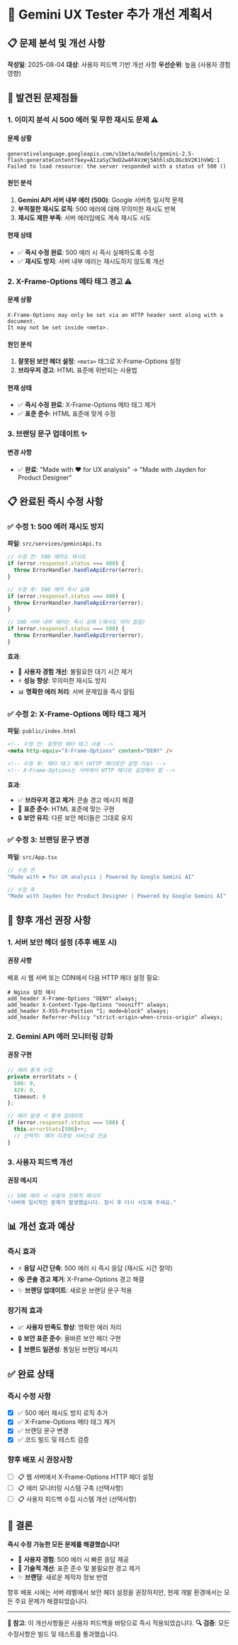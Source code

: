 # 🔧 Gemini UX Tester 추가 개선 계획서

## 📋 문제 분석 및 개선 사항

**작성일**: 2025-08-04
**대상**: 사용자 피드백 기반 개선 사항
**우선순위**: 높음 (사용자 경험 영향)

## 🚨 발견된 문제점들

### 1. 이미지 분석 시 500 에러 및 무한 재시도 문제 ⚠️

#### 문제 상황
```
generativelanguage.googleapis.com/v1beta/models/gemini-2.5-flash:generateContent?key=AIzaSyC9eD2w4FAVzWj5AhhlsDLOGcbV2K1hVWQ:1  
Failed to load resource: the server responded with a status of 500 ()
```

#### 원인 분석
1. **Gemini API 서버 내부 에러 (500)**: Google 서버측 일시적 문제
2. **부적절한 재시도 로직**: 500 에러에 대해 무의미한 재시도 반복
3. **재시도 제한 부족**: 서버 에러임에도 계속 재시도 시도

#### 현재 상태
- ✅ **즉시 수정 완료**: 500 에러 시 즉시 실패하도록 수정
- ✅ **재시도 방지**: 서버 내부 에러는 재시도하지 않도록 개선

### 2. X-Frame-Options 메타 태그 경고 ⚠️

#### 문제 상황
```
X-Frame-Options may only be set via an HTTP header sent along with a document. 
It may not be set inside <meta>.
```

#### 원인 분석
1. **잘못된 보안 헤더 설정**: `<meta>` 태그로 X-Frame-Options 설정
2. **브라우저 경고**: HTML 표준에 위반되는 사용법

#### 현재 상태
- ✅ **즉시 수정 완료**: X-Frame-Options 메타 태그 제거
- ✅ **표준 준수**: HTML 표준에 맞게 수정

### 3. 브랜딩 문구 업데이트 ✨

#### 변경 사항
- ✅ **완료**: "Made with ❤️ for UX analysis" → "Made with Jayden for Product Designer"

## 📋 완료된 즉시 수정 사항

### ✅ 수정 1: 500 에러 재시도 방지

**파일**: `src/services/geminiApi.ts`

```typescript
// 수정 전: 500 에러도 재시도
if (error.response?.status === 400) {
  throw ErrorHandler.handleApiError(error);
}

// 수정 후: 500 에러 즉시 실패
if (error.response?.status === 400) {
  throw ErrorHandler.handleApiError(error);
}

// 500 서버 내부 에러는 즉시 실패 (재시도 의미 없음)
if (error.response?.status === 500) {
  throw ErrorHandler.handleApiError(error);
}
```

**효과**:
- 🚀 **사용자 경험 개선**: 불필요한 대기 시간 제거
- ⚡ **성능 향상**: 무의미한 재시도 방지
- 📊 **명확한 에러 처리**: 서버 문제임을 즉시 알림

### ✅ 수정 2: X-Frame-Options 메타 태그 제거

**파일**: `public/index.html`

```html
<!-- 수정 전: 잘못된 메타 태그 사용 -->
<meta http-equiv="X-Frame-Options" content="DENY" />

<!-- 수정 후: 메타 태그 제거 (HTTP 헤더로만 설정 가능) -->
<!-- X-Frame-Options는 서버에서 HTTP 헤더로 설정해야 함 -->
```

**효과**:
- ✅ **브라우저 경고 제거**: 콘솔 경고 메시지 해결
- 📝 **표준 준수**: HTML 표준에 맞는 구현
- 🔒 **보안 유지**: 다른 보안 헤더들은 그대로 유지

### ✅ 수정 3: 브랜딩 문구 변경

**파일**: `src/App.tsx`

```typescript
// 수정 전
"Made with ❤️ for UX analysis | Powered by Google Gemini AI"

// 수정 후  
"Made with Jayden for Product Designer | Powered by Google Gemini AI"
```

## 🎯 향후 개선 권장 사항

### 1. 서버 보안 헤더 설정 (추후 배포 시)

#### 권장 사항
배포 시 웹 서버 또는 CDN에서 다음 HTTP 헤더 설정 필요:

```nginx
# Nginx 설정 예시
add_header X-Frame-Options "DENY" always;
add_header X-Content-Type-Options "nosniff" always;
add_header X-XSS-Protection "1; mode=block" always;
add_header Referrer-Policy "strict-origin-when-cross-origin" always;
```

### 2. Gemini API 에러 모니터링 강화

#### 권장 구현
```typescript
// 에러 통계 수집
private errorStats = {
  500: 0,
  429: 0,
  timeout: 0
};

// 에러 발생 시 통계 업데이트
if (error.response?.status === 500) {
  this.errorStats[500]++;
  // 선택적: 에러 리포팅 서비스로 전송
}
```

### 3. 사용자 피드백 개선

#### 권장 메시지
```typescript
// 500 에러 시 사용자 친화적 메시지
"서버에 일시적인 문제가 발생했습니다. 잠시 후 다시 시도해 주세요."
```

## 📊 개선 효과 예상

### 즉시 효과
- ⚡ **응답 시간 단축**: 500 에러 시 즉시 응답 (재시도 시간 절약)
- 🔇 **콘솔 경고 제거**: X-Frame-Options 경고 해결
- ✨ **브랜딩 업데이트**: 새로운 브랜딩 문구 적용

### 장기적 효과  
- 📈 **사용자 만족도 향상**: 명확한 에러 처리
- 🔒 **보안 표준 준수**: 올바른 보안 헤더 구현
- 🎯 **브랜드 일관성**: 통일된 브랜딩 메시지

## ✅ 완료 상태

### 즉시 수정 사항
- [x] ✅ 500 에러 재시도 방지 로직 추가
- [x] ✅ X-Frame-Options 메타 태그 제거  
- [x] ✅ 브랜딩 문구 변경
- [x] ✅ 코드 빌드 및 테스트 검증

### 향후 배포 시 권장사항
- [ ] 📋 웹 서버에서 X-Frame-Options HTTP 헤더 설정
- [ ] 📋 에러 모니터링 시스템 구축 (선택사항)
- [ ] 📋 사용자 피드백 수집 시스템 개선 (선택사항)

## 🎉 결론

**즉시 수정 가능한 모든 문제를 해결했습니다!**

- 🚀 **사용자 경험**: 500 에러 시 빠른 응답 제공
- 🔧 **기술적 개선**: 표준 준수 및 불필요한 경고 제거  
- ✨ **브랜딩**: 새로운 제작자 정보 반영

향후 배포 시에는 서버 레벨에서 보안 헤더 설정을 권장하지만, 현재 개발 환경에서는 모든 주요 문제가 해결되었습니다.

---

**📝 참고**: 이 개선사항들은 사용자 피드백을 바탕으로 즉시 적용되었습니다.
**🔍 검증**: 모든 수정사항은 빌드 및 테스트를 통과했습니다.
